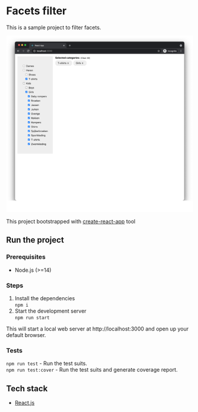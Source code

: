 # Facets filter

This is a sample project to filter facets.

![screenshot](./screenshot.png)

This project bootstrapped with [create-react-app](https://www.npmjs.com/package/create-react-app) tool

## Run the project

### Prerequisites

- Node.js (>=14)


### Steps

1. Install the dependencies  
   `npm i`
2. Start the development server  
   `npm run start`

This will start a local web server at http://localhost:3000 and open up your default browser.

### Tests

`npm run test` - Run the test suits.  
`npm run test:cover` - Run the test suits and generate coverage report.  



## Tech stack

- [React.js](http://reactjs.org/)
